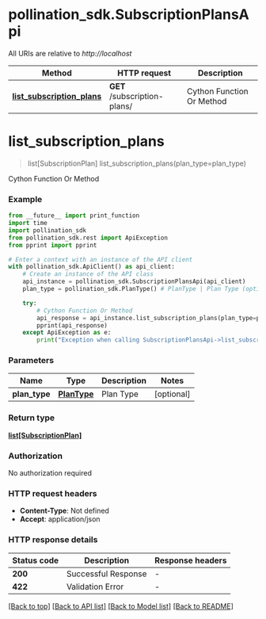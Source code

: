 # pollination_sdk.SubscriptionPlansApi

All URIs are relative to *http://localhost*

Method | HTTP request | Description
------------- | ------------- | -------------
[**list_subscription_plans**](SubscriptionPlansApi.md#list_subscription_plans) | **GET** /subscription-plans/ | Cython Function Or Method


# **list_subscription_plans**
> list[SubscriptionPlan] list_subscription_plans(plan_type=plan_type)

Cython Function Or Method

### Example

```python
from __future__ import print_function
import time
import pollination_sdk
from pollination_sdk.rest import ApiException
from pprint import pprint

# Enter a context with an instance of the API client
with pollination_sdk.ApiClient() as api_client:
    # Create an instance of the API class
    api_instance = pollination_sdk.SubscriptionPlansApi(api_client)
    plan_type = pollination_sdk.PlanType() # PlanType | Plan Type (optional)

    try:
        # Cython Function Or Method
        api_response = api_instance.list_subscription_plans(plan_type=plan_type)
        pprint(api_response)
    except ApiException as e:
        print("Exception when calling SubscriptionPlansApi->list_subscription_plans: %s\n" % e)
```

### Parameters

Name | Type | Description  | Notes
------------- | ------------- | ------------- | -------------
 **plan_type** | [**PlanType**](.md)| Plan Type | [optional] 

### Return type

[**list[SubscriptionPlan]**](SubscriptionPlan.md)

### Authorization

No authorization required

### HTTP request headers

 - **Content-Type**: Not defined
 - **Accept**: application/json

### HTTP response details
| Status code | Description | Response headers |
|-------------|-------------|------------------|
**200** | Successful Response |  -  |
**422** | Validation Error |  -  |

[[Back to top]](#) [[Back to API list]](../README.md#documentation-for-api-endpoints) [[Back to Model list]](../README.md#documentation-for-models) [[Back to README]](../README.md)


